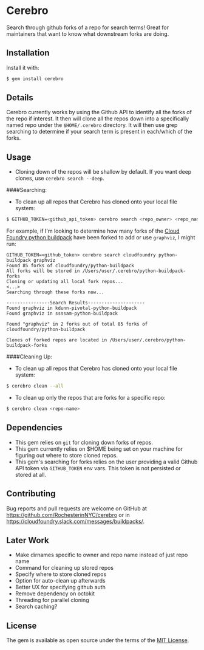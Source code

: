 # Cerebro

Search through github forks of a repo for search terms!
Great for maintainers that want to know what downstream forks are doing.

## Installation

Install it with:

```bash
$ gem install cerebro
```

## Details

Cerebro currently works by using the Github API to identify all the forks of the
repo if interest. It then will clone all the repos down into a specifically named
repo under the `$HOME/.cerebro` directory. It will then use grep searching to
determine if your search term is present in each/which of the forks.

## Usage

- Cloning down of the repos will be shallow by default. If you want deep clones, use `cerebro search --deep`.

####Searching:

- To clean up all repos that Cerebro has cloned onto your local file system:

```bash
$ GITHUB_TOKEN=<github_api_token> cerebro search <repo_owner> <repo_name> <search_term>
```

For example, if I'm looking to determine how many forks of the [Cloud Foundry python buildpack](https://github.com/cloudfoundry/python-buildpack)
have been forked to add or use `graphviz`, I might run:

```
GITHUB_TOKEN=<github_token> cerebro search cloudfoundry python-buildpack graphviz
Found 85 forks of cloudfoundry/python-buildpack
All forks will be stored in /Users/user/.cerebro/python-buildpack-forks
Cloning or updating all local fork repos...
<...>
Searching through these forks now...

----------------Search Results---------------------
Found graphviz in kdunn-pivotal-python-buildpack
Found graphviz in ssssam-python-buildpack

Found "graphviz" in 2 forks out of total 85 forks of cloudfoundry/python-buildpack

Clones of forked repos are located in /Users/user/.cerebro/python-buildpack-forks
```

####Cleaning Up:

- To clean up all repos that Cerebro has cloned onto your local file system:

```bash
$ cerebro clean --all
```

- To clean up only the repos that are forks for a specific repo:

```bash
$ cerebro clean <repo-name>
```

## Dependencies

- This gem relies on `git` for cloning down forks of repos.
- This gem currently relies on $HOME being set on your machine for figuring out where to store cloned repos.
- This gem's searching for forks relies on the user providing a valid Github API token via
  `GITHUB_TOKEN` env vars. This token is not persisted or stored at all.

## Contributing

Bug reports and pull requests are welcome on GitHub at https://github.com/RochesterinNYC/cerebro or in https://cloudfoundry.slack.com/messages/buildpacks/.

## Later Work

- Make dirnames specific to owner and repo name instead of just repo name
- Command for cleaning up stored repos
- Specify where to store cloned repos
- Option for auto-clean up afterwards
- Better UX for specifying github auth
- Remove dependency on octokit
- Threading for parallel cloning
- Search caching?

## License

The gem is available as open source under the terms of the [MIT License](http://opensource.org/licenses/MIT).

